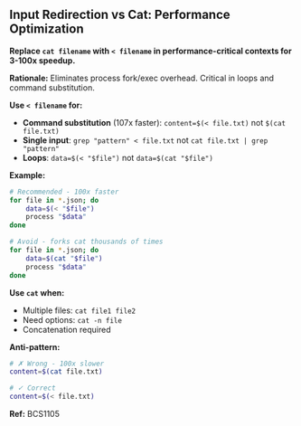 ## Input Redirection vs Cat: Performance Optimization

**Replace `cat filename` with `< filename` in performance-critical contexts for 3-100x speedup.**

**Rationale:** Eliminates process fork/exec overhead. Critical in loops and command substitution.

**Use `< filename` for:**

- **Command substitution** (107x faster): `content=$(< file.txt)` not `$(cat file.txt)`
- **Single input**: `grep "pattern" < file.txt` not `cat file.txt | grep "pattern"`
- **Loops**: `data=$(< "$file")` not `data=$(cat "$file")`

**Example:**
```bash
# Recommended - 100x faster
for file in *.json; do
    data=$(< "$file")
    process "$data"
done

# Avoid - forks cat thousands of times
for file in *.json; do
    data=$(cat "$file")
    process "$data"
done
```

**Use `cat` when:**

- Multiple files: `cat file1 file2`
- Need options: `cat -n file`
- Concatenation required

**Anti-pattern:**
```bash
# ✗ Wrong - 100x slower
content=$(cat file.txt)

# ✓ Correct
content=$(< file.txt)
```

**Ref:** BCS1105
